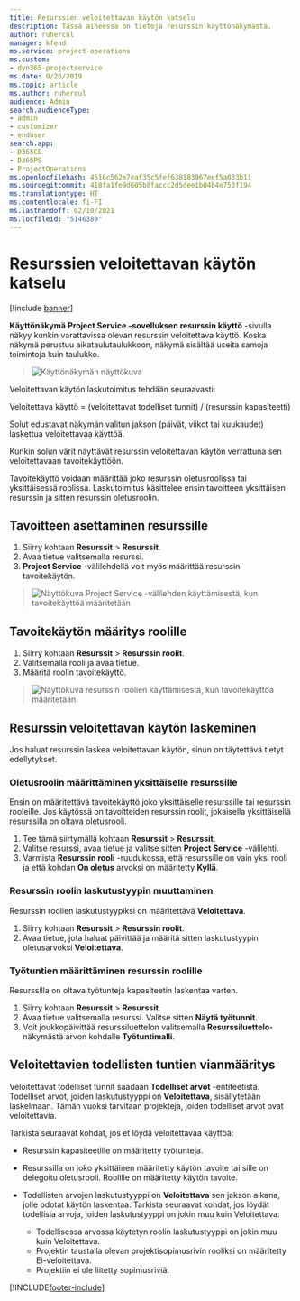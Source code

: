 ```yaml
---
title: Resurssien veloitettavan käytön katselu
description: Tässä aiheessa on tietoja resurssin käyttönäkymästä.
author: ruhercul
manager: kfend
ms.service: project-operations
ms.custom:
- dyn365-projectservice
ms.date: 9/26/2019
ms.topic: article
ms.author: ruhercul
audience: Admin
search.audienceType:
- admin
- customizer
- enduser
search.app:
- D365CE
- D365PS
- ProjectOperations
ms.openlocfilehash: 4516c562e7eaf35c5fef638183967eef5a033b11
ms.sourcegitcommit: 418fa1fe9d605b8faccc2d5dee1b04b4e753f194
ms.translationtype: HT
ms.contentlocale: fi-FI
ms.lasthandoff: 02/10/2021
ms.locfileid: "5146389"
---
```

# <a name="view-chargeable-utilization-for-resources"></a>Resurssien veloitettavan käytön katselu

[!include [banner](../includes/psa-now-project-operations.md)]
 
**Käyttönäkymä** **Project Service -sovelluksen resurssin käyttö** -sivulla näkyy kunkin varattavissa olevan resurssin veloitettava käyttö. Koska näkymä perustuu aikataulutaulukkoon, näkymä sisältää useita samoja toimintoja kuin taulukko.

> ![Käyttönäkymän näyttökuva](media/FAQ-utilization-1.png)
 

Veloitettavan käytön laskutoimitus tehdään seuraavasti:

   Veloitettava käyttö = (veloitettavat todelliset tunnit) / (resurssin kapasiteetti)

Solut edustavat näkymän valitun jakson (päivät, viikot tai kuukaudet) laskettua veloitettavaa käyttöä.

Kunkin solun värit näyttävät resurssin veloitettavan käytön verrattuna sen veloitettavaan tavoitekäyttöön. 

Tavoitekäyttö voidaan määrittää joko resurssin oletusroolissa tai yksittäisessä roolissa. Laskutoimitus käsittelee ensin tavoitteen yksittäisen resurssin ja sitten resurssin oletusroolin.

## <a name="set-target-on-a-resource"></a>Tavoitteen asettaminen resurssille

1. Siirry kohtaan **Resurssit** \> **Resurssit**. 
2. Avaa tietue valitsemalla resurssi. 
3. **Project Service** -välilehdellä voit myös määrittää resurssin tavoitekäytön.

> ![Näyttökuva Project Service -välilehden käyttämisestä, kun tavoitekäyttöä määritetään](media/FAQ-utilization-2.png)
 
## <a name="set-target-utilization-on-a-role"></a>Tavoitekäytön määritys roolille

1. Siirry kohtaan **Resurssit** \> **Resurssin roolit**. 
2. Valitsemalla rooli ja avaa tietue. 
3. Määritä roolin tavoitekäyttö.

> ![Näyttökuva resurssin roolien käyttämisestä, kun tavoitekäyttöä määritetään](media/FAQ-utilization-3.png)
 
## <a name="calculate-chargeable-utilization-for-a-resource"></a>Resurssin veloitettavan käytön laskeminen

Jos haluat resurssin laskea veloitettavan käytön, sinun on täytettävä tietyt edellytykset. 

### <a name="set-default-role-for-individual-resource"></a>Oletusroolin määrittäminen yksittäiselle resurssille

Ensin on määritettävä tavoitekäyttö joko yksittäiselle resurssille tai resurssin rooleille. Jos käytössä on tavoitteiden resurssin roolit, jokaisella yksittäisellä resurssilla on oltava oletusrooli. 

1. Tee tämä siirtymällä kohtaan **Resurssit** \> **Resurssit**. 
2. Valitse resurssi, avaa tietue ja valitse sitten **Project Service** -välilehti. 
3. Varmista **Resurssin rooli** -ruudukossa, että resurssille on vain yksi rooli ja että kohdan **On oletus** arvoksi on määritetty **Kyllä**.
 
### <a name="change-billing-type-for-resource-role"></a>Resurssin roolin laskutustyypin muuttaminen

Resurssin roolien laskutustyypiksi on määritettävä **Veloitettava**. 

1. Siirry kohtaan **Resurssit** \> **Resurssin roolit**. 
2. Avaa tietue, jota haluat päivittää ja määritä sitten laskutustyypin oletusarvoksi **Veloitettava**.

### <a name="set-working-hours-for-resource-role"></a>Työtuntien määrittäminen resurssin roolille
 
Resurssilla on oltava työtunteja kapasiteetin laskentaa varten. 

1. Siirry kohtaan **Resurssit** \> **Resurssit**. 
2. Avaa tietue valitsemalla resurssi. Valitse sitten **Näytä työtunnit**. 
3. Voit joukkopäivittää resurssiluettelon valitsemalla **Resurssiluettelo**-näkymästä arvon kohdalle **Työtuntimalli**.

## <a name="troubleshooting-chargeable-actual-hours"></a>Veloitettavien todellisten tuntien vianmääritys

Veloitettavat todelliset tunnit saadaan **Todelliset arvot** -entiteetistä. Todelliset arvot, joiden laskutustyyppi on **Veloitettava**, sisällytetään laskelmaan. Tämän vuoksi tarvitaan projekteja, joiden todelliset arvot ovat veloitettavia.

Tarkista seuraavat kohdat, jos et löydä veloitettavaa käyttöä:

- Resurssin kapasiteetille on määritetty työtunteja.
- Resurssilla on joko yksittäinen määritetty käytön tavoite tai sille on delegoitu oletusrooli. Roolille on määritetty käytön tavoite.
- Todellisten arvojen laskutustyyppi on **Veloitettava** sen jakson aikana, jolle odotat käytön laskentaa. Tarkista seuraavat kohdat, jos löydät todellisia arvoja, joiden laskutustyyppi on jokin muu kuin Veloitettava:

  - Todellisessa arvossa käytetyn roolin laskutustyyppi on jokin muu kuin Veloitettava.
  - Projektin taustalla olevan projektisopimusrivin rooliksi on määritetty Ei-veloitettava.
  - Projektiin ei ole liitetty sopimusriviä.



[!INCLUDE[footer-include](../includes/footer-banner.md)]